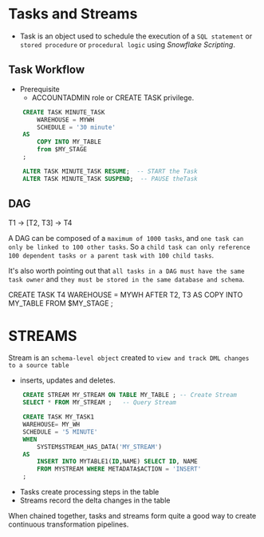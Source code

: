 Tasks and Streams
=================

* Task is an object used to schedule the execution of a 
    `SQL statement` or
    `stored procedure` or 
    `procedural logic` 
using _Snowflake Scripting_.

Task Workflow
---------------
* Prerequisite
  - ACCOUNTADMIN role or CREATE TASK privilege.
  
```sql
    CREATE TASK MINUTE_TASK
        WAREHOUSE = MYWH
        SCHEDULE = '30 minute'
    AS
        COPY INTO MY_TABLE
        from $MY_STAGE
    ;

    ALTER TASK MINUTE_TASK RESUME;  -- START the Task
    ALTER TASK MINUTE_TASK SUSPEND;  -- PAUSE theTask
```

DAG
----

T1 -> [T2, T3] -> T4

A DAG can be composed of a `maximum of 1000 tasks`, 
and `one task can only be linked to 100 other tasks`.
So a 
`child task can only reference 100 dependent tasks or a parent task with 100 child tasks`.

It's also worth pointing out that 
`all tasks in a DAG must have the same task owner` and 
`they must be stored in the same database and schema`.


CREATE TASK T4
WAREHOUSE = MYWH
    AFTER T2, T3
AS 
    COPY INTO MY_TABLE FROM $MY_STAGE
;


STREAMS
========

Stream is an `schema-level object` created to 
`view and track DML changes to a source table` 
  - inserts, updates and deletes.

```sql
    CREATE STREAM MY_STREAM ON TABLE MY_TABLE ; -- Create Stream
    SELECT * FROM MY_STREAM ;   -- Query Stream

```

```SQL
    CREATE TASK MY_TASK1
    WAREHOUSE= MY_WH
    SCHEDULE = '5 MINUTE'
    WHEN
        SYSTEM$STREAM_HAS_DATA('MY_STREAM')
    AS
        INSERT INTO MYTABLE1(ID,NAME) SELECT ID, NAME
        FROM MYSTREAM WHERE METADATA$ACTION = 'INSERT'
    ;
```

- Tasks create processing steps in the table
- Streams record the delta changes in the table

When chained together, 
tasks and streams form quite a good way 
to create continuous transformation
pipelines.
